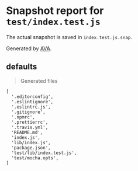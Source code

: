 # Snapshot report for `test/index.test.js`

The actual snapshot is saved in `index.test.js.snap`.

Generated by [AVA](https://ava.li).

## defaults

> Generated files

    [
      '.editorconfig',
      '.eslintignore',
      '.eslintrc.js',
      '.gitignore',
      '.npmrc',
      '.prettierrc',
      '.travis.yml',
      'README.md',
      'index.js',
      'lib/index.js',
      'package.json',
      'test/lib/index.test.js',
      'test/mocha.opts',
    ]
